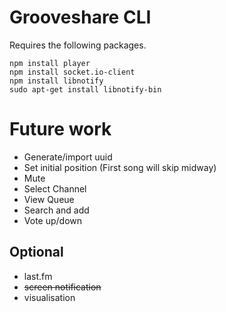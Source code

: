 # Grooveshare CLI 

Requires the following packages.

	npm install player
	npm install socket.io-client
	npm install libnotify 
	sudo apt-get install libnotify-bin

# Future work

- Generate/import uuid
- Set initial position (First song will skip midway)
- Mute
- Select Channel
- View Queue
- Search and add
- Vote up/down


## Optional
- last.fm
- ~~screen notification~~
- visualisation

